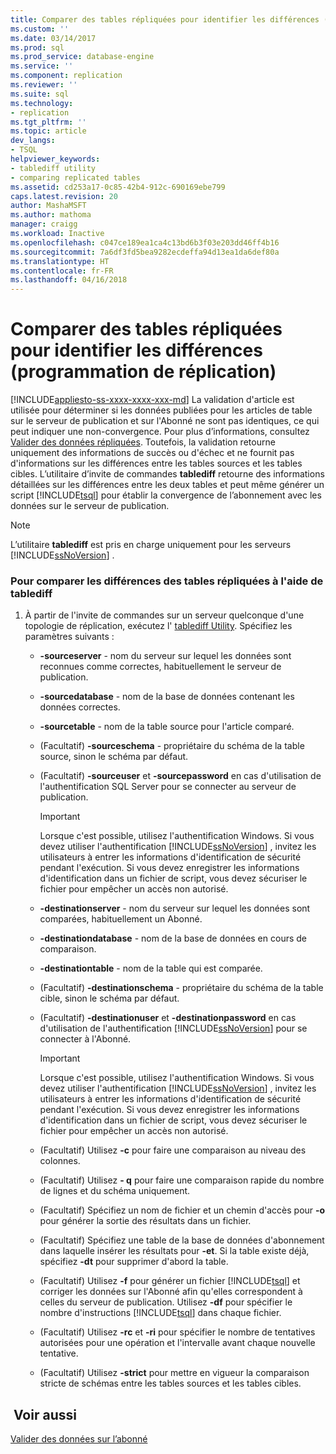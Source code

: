 ```yaml
---
title: Comparer des tables répliquées pour identifier les différences (programmation de réplication) | Microsoft Docs
ms.custom: ''
ms.date: 03/14/2017
ms.prod: sql
ms.prod_service: database-engine
ms.service: ''
ms.component: replication
ms.reviewer: ''
ms.suite: sql
ms.technology:
- replication
ms.tgt_pltfrm: ''
ms.topic: article
dev_langs:
- TSQL
helpviewer_keywords:
- tablediff utility
- comparing replicated tables
ms.assetid: cd253a17-0c85-42b4-912c-690169ebe799
caps.latest.revision: 20
author: MashaMSFT
ms.author: mathoma
manager: craigg
ms.workload: Inactive
ms.openlocfilehash: c047ce189ea1ca4c13bd6b3f03e203dd46ff4b16
ms.sourcegitcommit: 7a6df3fd5bea9282ecdeffa94d13ea1da6def80a
ms.translationtype: HT
ms.contentlocale: fr-FR
ms.lasthandoff: 04/16/2018
---
```

# <a name="compare-replicated-tables-for-differences-replication-programming"></a>Comparer des tables répliquées pour identifier les différences (programmation de réplication)
[!INCLUDE[appliesto-ss-xxxx-xxxx-xxx-md](../../../includes/appliesto-ss-xxxx-xxxx-xxx-md.md)]
  La validation d'article est utilisée pour déterminer si les données publiées pour les articles de table sur le serveur de publication et sur l'Abonné ne sont pas identiques, ce qui peut indiquer une non-convergence. Pour plus d’informations, consultez [Valider des données répliquées](../../../relational-databases/replication/validate-replicated-data.md). Toutefois, la validation retourne uniquement des informations de succès ou d'échec et ne fournit pas d'informations sur les différences entre les tables sources et les tables cibles. L’utilitaire d’invite de commandes **tablediff** retourne des informations détaillées sur les différences entre les deux tables et peut même générer un script [!INCLUDE[tsql](../../../includes/tsql-md.md)] pour établir la convergence de l’abonnement avec les données sur le serveur de publication.  
  
> [!NOTE]  
>  L’utilitaire **tablediff** est pris en charge uniquement pour les serveurs [!INCLUDE[ssNoVersion](../../../includes/ssnoversion-md.md)] .  
  
### <a name="to-compare-replicated-tables-for-differences-using-tablediff"></a>Pour comparer les différences des tables répliquées à l'aide de tablediff  
  
1.  À partir de l'invite de commandes sur un serveur quelconque d'une topologie de réplication, exécutez l' [tablediff Utility](../../../tools/tablediff-utility.md). Spécifiez les paramètres suivants :  
  
    -   **-sourceserver** - nom du serveur sur lequel les données sont reconnues comme correctes, habituellement le serveur de publication.  
  
    -   **-sourcedatabase** - nom de la base de données contenant les données correctes.  
  
    -   **-sourcetable** - nom de la table source pour l'article comparé.  
  
    -   (Facultatif) **-sourceschema** - propriétaire du schéma de la table source, sinon le schéma par défaut.  
  
    -   (Facultatif) **-sourceuser** et **-sourcepassword** en cas d'utilisation de l'authentification SQL Server pour se connecter au serveur de publication.  
  
        > [!IMPORTANT]  
        >  Lorsque c'est possible, utilisez l'authentification Windows. Si vous devez utiliser l'authentification [!INCLUDE[ssNoVersion](../../../includes/ssnoversion-md.md)] , invitez les utilisateurs à entrer les informations d'identification de sécurité pendant l'exécution. Si vous devez enregistrer les informations d'identification dans un fichier de script, vous devez sécuriser le fichier pour empêcher un accès non autorisé.  
  
    -   **-destinationserver** - nom du serveur sur lequel les données sont comparées, habituellement un Abonné.  
  
    -   **-destinationdatabase** - nom de la base de données en cours de comparaison.  
  
    -   **-destinationtable** - nom de la table qui est comparée.  
  
    -   (Facultatif) **-destinationschema** - propriétaire du schéma de la table cible, sinon le schéma par défaut.  
  
    -   (Facultatif) **-destinationuser** et **-destinationpassword** en cas d'utilisation de l'authentification [!INCLUDE[ssNoVersion](../../../includes/ssnoversion-md.md)] pour se connecter à l'Abonné.  
  
        > [!IMPORTANT]  
        >  Lorsque c'est possible, utilisez l'authentification Windows. Si vous devez utiliser l'authentification [!INCLUDE[ssNoVersion](../../../includes/ssnoversion-md.md)] , invitez les utilisateurs à entrer les informations d'identification de sécurité pendant l'exécution. Si vous devez enregistrer les informations d'identification dans un fichier de script, vous devez sécuriser le fichier pour empêcher un accès non autorisé.  
  
    -   (Facultatif) Utilisez **-c** pour faire une comparaison au niveau des colonnes.  
  
    -   (Facultatif) Utilisez **- q** pour faire une comparaison rapide du nombre de lignes et du schéma uniquement.  
  
    -   (Facultatif) Spécifiez un nom de fichier et un chemin d'accès pour **-o** pour générer la sortie des résultats dans un fichier.  
  
    -   (Facultatif) Spécifiez une table de la base de données d'abonnement dans laquelle insérer les résultats pour **-et**. Si la table existe déjà, spécifiez **-dt** pour supprimer d'abord la table.  
  
    -   (Facultatif) Utilisez **-f** pour générer un fichier [!INCLUDE[tsql](../../../includes/tsql-md.md)] et corriger les données sur l'Abonné afin qu'elles correspondent à celles du serveur de publication. Utilisez **-df** pour spécifier le nombre d'instructions [!INCLUDE[tsql](../../../includes/tsql-md.md)] dans chaque fichier.  
  
    -   (Facultatif) Utilisez **-rc** et **-ri** pour spécifier le nombre de tentatives autorisées pour une opération et l'intervalle avant chaque nouvelle tentative.  
  
    -   (Facultatif) Utilisez **-strict** pour mettre en vigueur la comparaison stricte de schémas entre les tables sources et les tables cibles.  
  
## <a name="see-also"></a> Voir aussi  
 [Valider des données sur l’abonné](../../../relational-databases/replication/validate-data-at-the-subscriber.md)  
  
  
